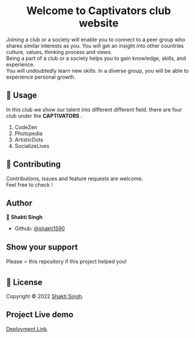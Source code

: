 <h1 align="center">Welcome to Captivators club website</h1>
Joining a club or a society will enable you to connect to a peer group who shares similar interests as you.
You will get an insight into other countries culture, values, thinking process and views.<br>Being a part of a club or a society helps you to gain knowledge, skills, and experience.<br>You will undoubtedly learn new skills. In a diverse group, you will be able to experience personal growth. 
<br> 

## 🚀 Usage
In this club we show our talent into different different field. there are four club under the **CAPTIVATORS .**
1. CodeZen
2. Photopedia
3. ArtisticDots
4. SocializeLives

## 🤝 Contributing

Contributions, issues and feature requests are welcome.<br />
Feel free to check ! <br />

## Author

👤 **Shakti Singh**

- Github: [@shakti1590](https://github.com/shakti1590)

## Show your support

Please ⭐️ this repository if this project helped you!

## 📝 License

Copyright © 2022 [Shakti Singh](https://github.com/shakti1590).<br />

## Project Live demo
[Deployment Link](https://captivatorsclub.vercel.app).<br />
